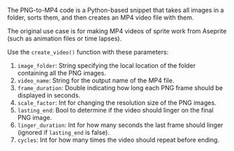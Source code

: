 
The PNG-to-MP4 code is a Python-based snippet that takes all images in a folder, sorts them, and then creates an MP4 video file with them.

The original use case is for making MP4 videos of sprite work from Aseprite (such as animation files or time lapses).

Use the `create_video()` function with these parameters:

1.  `image_folder`: String specifying the local location of the folder containing all the PNG images.
2.  `video_name`: String for the output name of the MP4 file.
3.  `frame_duration`: Double indicating how long each PNG frame should be displayed in seconds.
4.  `scale_factor`: Int for changing the resolution size of the PNG images.
5.  `lasting_end`: Bool to determine if the video should linger on the final PNG image.
6.  `linger_duration`: Int for how many seconds the last frame should linger (ignored if `lasting_end` is false).
7.  `cycles`: Int for how many times the video should repeat before ending.
